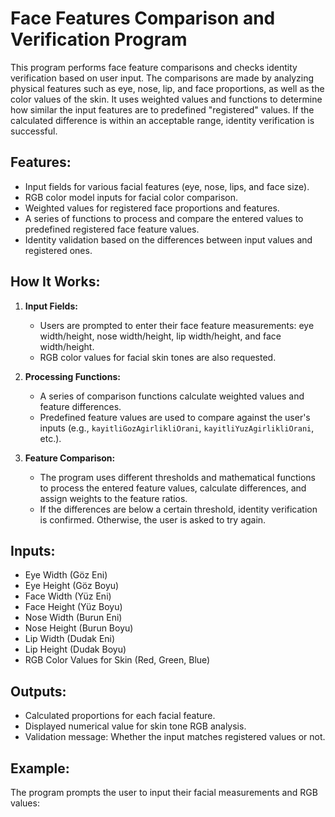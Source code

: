 # **Face Features Comparison and Verification Program**

This program performs face feature comparisons and checks identity verification based on user input. The comparisons are made by analyzing physical features such as eye, nose, lip, and face proportions, as well as the color values of the skin. It uses weighted values and functions to determine how similar the input features are to predefined "registered" values. If the calculated difference is within an acceptable range, identity verification is successful.

## **Features:**

- Input fields for various facial features (eye, nose, lips, and face size).
- RGB color model inputs for facial color comparison.
- Weighted values for registered face proportions and features.
- A series of functions to process and compare the entered values to predefined registered face feature values.
- Identity validation based on the differences between input values and registered ones.

## **How It Works:**

1. **Input Fields:**
   - Users are prompted to enter their face feature measurements: eye width/height, nose width/height, lip width/height, and face width/height.
   - RGB color values for facial skin tones are also requested.

2. **Processing Functions:**
   - A series of comparison functions calculate weighted values and feature differences.
   - Predefined feature values are used to compare against the user's inputs (e.g., `kayitliGozAgirlikliOrani`, `kayitliYuzAgirlikliOrani`, etc.).

3. **Feature Comparison:**
   - The program uses different thresholds and mathematical functions to process the entered feature values, calculate differences, and assign weights to the feature ratios.
   - If the differences are below a certain threshold, identity verification is confirmed. Otherwise, the user is asked to try again.

## **Inputs:**

- Eye Width (Göz Eni)
- Eye Height (Göz Boyu)
- Face Width (Yüz Eni)
- Face Height (Yüz Boyu)
- Nose Width (Burun Eni)
- Nose Height (Burun Boyu)
- Lip Width (Dudak Eni)
- Lip Height (Dudak Boyu)
- RGB Color Values for Skin (Red, Green, Blue)

## **Outputs:**

- Calculated proportions for each facial feature.
- Displayed numerical value for skin tone RGB analysis.
- Validation message: Whether the input matches registered values or not.

## **Example:**

The program prompts the user to input their facial measurements and RGB values:

